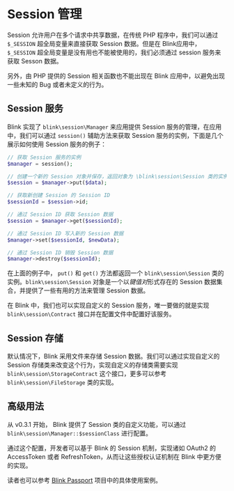 Session 管理
============

Session 允许用户在多个请求中共享数据，在传统 PHP 程序中，我们可以通过 `$_SESSION` 超全局变量来直接获取 Session 数据。但是在 Blink应用中，`$_SESSION` 超全局变量是没有用也不能被使用的，我们必须通过 session 服务来获取 Sesson 数据。

另外，由 PHP 提供的 Session 相关函数也不能出现在 Blink 应用中，以避免出现一些未知的 Bug 或者未定义的行为。


Session 服务
-----------

Blink 实现了 `blink\session\Manager` 来应用提供 Session 服务的管理，在应用中，我们可以通过 `session()` 辅助方法来获取 Session 服务的实例，下面是几个展示如何使用 Session 服务的例子：

```php
// 获取 Session 服务的实例
$manager = session();

// 创建一个新的 Session 对象并保存，返回对象为 \blink\session\Session 类的实例
$session = $manager->put($data);

// 获取新创建 Session 的 Session ID
$sessionId = $session->id;

// 通过 Session ID 获取 Session 数据
$session = $manager->get($sessionId);

// 通过 Session ID 写入新的 Session 数据
$manager->set($sessionId, $newData);

// 通过 Session ID 销毁 Session 数据
$manager->destroy($sessionId);

```

在上面的例子中， `put()` 和 `get()` 方法都返回一个 `blink\session\Session` 类的实例。`blink\session\Session` 对象是一个以*键值对*形式存在的 Session 数据集合，并提供了一些有用的方法来管理 Session 数据。

在 Blink 中，我们也可以实现自定义的 Session 服务，唯一要做的就是实现 `blink\session\Contract` 接口并在配置文件中配置好该服务。


Session 存储
-----------

默认情况下，Blink 采用文件来存储 Session 数据。我们可以通过实现自定义的 Session 存储类来改变这个行为，实现自定义的存储类需要实现 `blink\session\StorageContract` 这个接口，更多可以参考 `blink\session\FileStorage` 类的实现。


高级用法
-------

从 v0.3.1 开始， Blink 提供了 Session 类的自定义功能，可以通过 `blink\session\Manager::$sessionClass` 进行配置。

通过这个配置，开发者可以基于 Blink 的 Session 机制，实现诸如 OAuth2 的 AccessToken 或者 RefreshToken，从而让这些授权认证机制在 Blink 中更方便的实现。

读者也可以参考 [Blink Passport](https://github.com/rethinkphp/blink-passport/tree/master/src/oauth) 项目中的具体使用案例。
